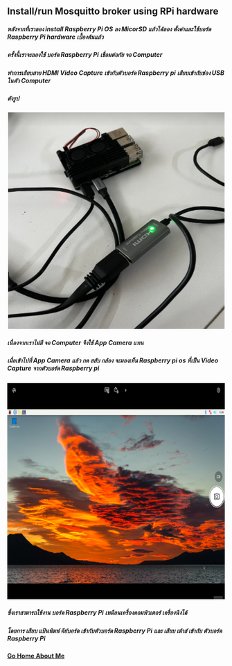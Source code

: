## Install/run Mosquitto broker using RPi hardware
##### หลังจากที่เราลอง install Raspberry Pi OS ลง MicorSD แล้วได้ลอง ตั้งค่าและใช้บอร์ด Raspberry Pi hardware เบื้องต้นแล้ว
##### ครั้งนี้เราจะลองใช้ บอร์ด Raspberry Pi เชื่อมต่อกัย จอ Computer  
##### ทำการเสียบสาย HDMI Video Capture เข้ากับตัวบอร์ด  Raspberry pi เสียบเข้ากับช่อง USB ในตัว Computer 
##### ดังรูป 

<p align="center">
  <img src="photo/2_2/1.PNG" alt="1" width="500" height="500"/>
</p>

#####  เนื่องจากเราไม่มี จอ Computer จึงใช้ App Camera แทน 
##### เมื่อเข้าไปที่ App Camera แล้ว กด สลับ กล้อง จะมองเห็น  Raspberry pi os ที่เป็น Video Capture จากตัวบอร์ด Raspberry pi 

<p align="center">
  <img src="photo/2_2/2.PNG" alt="2" width="700" height="500"/>
</p>

##### ซึ่งเราสามารถใช้งาน บอร์ด Raspberry Pi เหมือนเครื่องคอมพิวเตอร์ เครื่องนึงได้ 
##### โดยการ เสียบ แป้นพิมพ์ คีย์บอร์ด เข้ากับตัวบอร์ด Raspberry Pi และ เสียบ เม้าส์ เข้ากับ ตัวบอร์ด Raspberry Pi  


#### [Go Home About Me](https://tunlaya-sanphokha.github.io/index.html)
